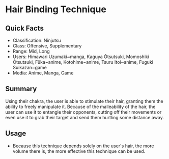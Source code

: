 # Hair Binding Technique

## Quick Facts
- Classification: Ninjutsu
- Class: Offensive, Supplementary
- Range: Mid, Long
- Users: Himawari Uzumaki~manga, Kaguya Ōtsutsuki, Momoshiki Ōtsutsuki, Fūka~anime, Kotohime~anime, Tsuru Itoi~anime, Fuguki Suikazan~game
- Media: Anime, Manga, Game

## Summary
Using their chakra, the user is able to stimulate their hair, granting them the ability to freely manipulate it. Because of the malleability of the hair, the user can use it to entangle their opponents, cutting off their movements or even use it to grab their target and send them hurtling some distance away.

## Usage
- Because this technique depends solely on the user's hair, the more volume there is, the more effective this technique can be used.
